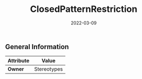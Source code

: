 ﻿---
title: ClosedPatternRestriction
toc: false
type: specs
date: "2022-03-09"
draft: false
specification: VEC
version: 2.0.0
documentType: "Recommendation"
elementType: Class
classes:
  - ClosedPatternRestriction
menu_name: vec-2.0.0
---


## General Information

| Attribute               | Value |
|-------------------------|-------|
| **Owner**               | Stereotypes |
